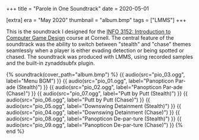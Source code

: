 +++
title = "Parole in One Soundtrack"
date = 2020-05-01

[extra]
era = "May 2020"
thumbnail = "album.bmp"
tags = ["LMMS"]
+++

This is the soundtrack I designed for the [INFO 3152: Introduction to Computer Game Design](http://www.cs.cornell.edu/courses/cs3152/2021sp/) course at Cornell. The central feature of the soundtrack was the ability to switch between "stealth" and "chase" themes seamlessly when a player is either evading detection or being spotted or chased. The soundtrack was produced with LMMS, using recorded samples and the built-in zynaddsubfx plugin.

{% soundtrack(cover_path="album.bmp") %}
{{ audio(src="pio_03.ogg", label="Menu BGM") }}
{{ audio(src="pio_01.ogg", label="Panopticon Par-ade (Stealth)") }}
{{ audio(src="pio_02.ogg", label="Panopticon Par-ade (Chase)") }}
{{ audio(src="pio_07.ogg", label="Putt by Putt (Stealth)") }}
{{ audio(src="pio_06.ogg", label="Putt by Putt (Chase)") }}
{{ audio(src="pio_05.ogg", label="Downswing Detainment (Stealth)") }}
{{ audio(src="pio_04.ogg", label="Downswing Detainment (Chase)") }}
{{ audio(src="pio_08.ogg", label="Panopticon De-par-ture (Stealth)") }}
{{ audio(src="pio_09.ogg", label="Panopticon De-par-ture (Chase)") }}
{% end %}
